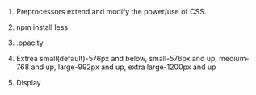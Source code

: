 1. Preprocessors extend and modify the power/use of CSS.

2. npm install less

3. .opacity

4. Extrea small(default)-576px and below, small-576px and up, medium-768 and up, large-992px and up, extra large-1200px and up

5. Display